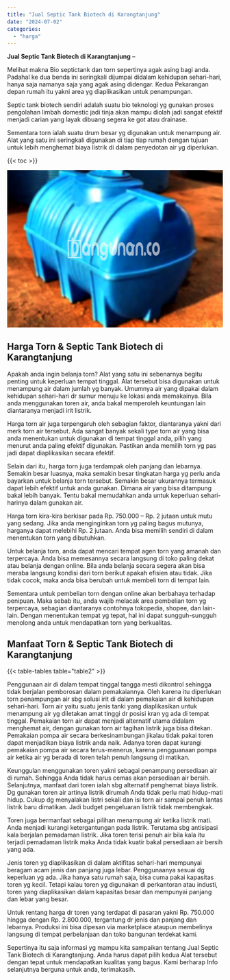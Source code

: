 ```yaml
---
title: "Jual Septic Tank Biotech di Karangtanjung"
date: "2024-07-02"
categories: 
  - "harga"
---
```


**Jual Septic Tank Biotech di Karangtanjung** –

Melihat makna Bio septictank dan torn sepertinya agak asing bagi anda. Padahal ke dua benda ini seringkali dijumpai didalam kehidupan sehari-hari, hanya saja namanya saja yang agak asing didengar. Kedua Pekarangan depan rumah itu yakni area yg diaplikasikan untuk penampungan.

Septic tank biotech sendiri adalah suatu bio teknologi yg gunakan proses pengolahan limbah domestic jadi tinja akan mampu diolah jadi sangat efektif menjadi carian yang layak dibuang segera ke got atau drainase.

Sementara torn ialah suatu drum besar yg digunakan untuk menampung air. Alat yang satu ini seringkali digunakan di tiap tiap rumah dengan tujuan untuk lebih menghemat biaya listrik di dalam penyedotan air yg diperlukan.

{{< toc >}}

![Jual Septic Tank Biotech di Karangtanjung](/images/jual-bio-septictank-15.png)

## Harga Torn & Septic Tank Biotech di Karangtanjung

Apakah anda ingin belanja torn? Alat yang satu ini sebenarnya begitu penting untuk keperluan tempat tinggal. Alat tersebut bisa digunakan untuk menampung air dalam jumlah yg banyak. Umumnya air yang dipakai dalam kehidupan sehari-hari dr sumur menuju ke lokasi anda memakainya. Bila anda menggunakan toren air, anda bakal memperoleh keuntungan lain diantaranya menjadi irit listrik.

Harga torn air juga terpengaruh oleh sebagian faktor, diantaranya yakni dari merk torn air tersebut. Ada sangat banyak sekali type torn air yang bisa anda menentukan untuk digunakan di tempat tinggal anda, pilih yang menurut anda paling efektif digunakan. Pastikan anda memilih torn yg pas jadi dapat diaplikasikan secara efektif.

Selain dari itu, harga torn juga terdampak oleh panjang dan lebarnya. Semakin besar luasnya, maka semakin besar tingkatan harga yg perlu anda bayarkan untuk belanja torn tersebut. Semakin besar ukurannya termasuk dapat lebih efektif untuk anda gunakan. Dimana air yang bisa ditampung bakal lebih banyak. Tentu bakal memudahkan anda untuk keperluan sehari-harinya dalam gunakan air.

Harga torn kira-kira berkisar pada Rp. 750.000 – Rp. 2 jutaan untuk mutu yang sedang. Jika anda menginginkan torn yg paling bagus mutunya, harganya dapat melebihi Rp. 2 jutaan. Anda bisa memilih sendiri di dalam menentukan torn yang dibutuhkan.

Untuk belanja torn, anda dapat mencari tempat agen torn yang amanah dan terpercaya. Anda bisa memesannya secara langsung di toko paling dekat atau belanja dengan online. Bila anda belanja secara segera akan bisa meraba langsung kondisi dari torn berikut apakah efisien atau tidak. Jika tidak cocok, maka anda bisa berubah untuk membeli torn di tempat lain.

Sementara untuk pembelian torn dengan online akan berbahaya terhadap penipuan. Maka sebab itu, anda wajib melacak area pembelian torn yg terpercaya, sebagian diantaranya contohnya tokopedia, shopee, dan lain-lain. Dengan menentukan tempat yg tepat, hal ini dapat sungguh-sungguh menolong anda untuk mendapatkan torn yang berkualitas.

## Manfaat Torn & Septic Tank Biotech di Karangtanjung

{{< table-tables table="table2" >}}

Penggunaan air di dalam tempat tinggal tangga mesti dikontrol sehingga tidak berjalan pemborosan dalam pemakaiannya. Oleh karena itu diperlukan torn penampungan air sbg solusi irit di dalam pemakaian air di kehidupan sehari-hari. Torn air yaitu suatu jenis tanki yang diaplikasikan untuk menampung air yg diletakan amat tinggi dr posisi kran yg ada di tempat tinggal. Pemakaian torn air dapat menjadi alternatif utama didalam menghemat air, dengan gunakan torn air tagihan listrik juga bisa ditekan. Pemakaian pompa air secara berkesinambungan jikalau tidak pakai toren dapat menjadikan biaya listrik anda naik. Adanya toren dapat kurangi pemakaian pompa air secara terus-menerus, karena pengguanaan pompa air ketika air yg berada di toren telah penuh langsung di matikan.

Keunggulan menggunakan toren yakni sebagai penampung persediaan air di rumah. Sehingga Anda tidak harus cemas akan persediaan air bersih. Selanjutnya, manfaat dari toren ialah sbg alternatif penghemat biaya listrik. Dg gunakan toren air artinya listrik dirumah Anda tidak perlu mati hidup-mati hidup. Cukup dg menyalakan listri sekali dan isi torn air sampai penuh lantas listrik baru dimatikan. Jadi budget pengeluaran listrik tidak membengkak.

Toren juga bermanfaat sebagai pilihan menampung air ketika listrik mati. Anda menjadi kurangi ketergantungan pada listrik. Terutama sbg antisipasi kala berjalan pemadaman listrik. Jika toren terisi penuh air bila kala itu terjadi pemadaman listrik maka Anda tidak kuatir bakal persediaan air bersih yang ada.

Jenis toren yg diaplikasikan di dalam aktifitas sehari-hari mempunyai beragam acam jenis dan panjang juga lebar. Penggunaanya sesuai dg keperluan yg ada. Jika hanya satu rumah saja, bisa cuma pakai kapasitas toren yg kecil. Tetapi kalau toren yg digunakan di perkantoran atau industi, toren yang diaplikasikan dalam kapasitas besar dan mempunyai panjang dan lebar yang besar.

Untuk rentang harga dr toren yang terdapat di pasaran yakni Rp. 750.000 hingga dengan Rp. 2.800.000, tergantung dr jenis dan panjang dan lebarnya. Produksi ini bisa dipesan via marketplace ataupun membelinya langsung di tempat perbelanjaan dan toko bangunan terdekat kami.

Sepertinya itu saja informasi yg mampu kita sampaikan tentang Jual Septic Tank Biotech di Karangtanjung. Anda harus dapat pilih kedua Alat tersebut dengan tepat untuk mendapatkan kualitas yang bagus. Kami berharap Info selanjutnya berguna untuk anda, terimakasih.
